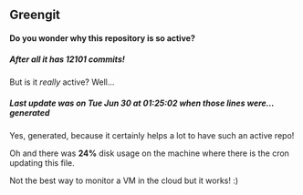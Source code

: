 ## Greengit

#### Do you wonder why this repository is so active?

##### After all it has 12101 commits!

But is it *really* active? Well...

##### Last update was on Tue Jun 30 at 01:25:02 when those lines were... generated

Yes, generated, because it certainly helps a lot to have such an active repo!

Oh and there was **24%** disk usage on the machine
where there is the cron updating this file.

Not the best way to monitor a VM in the cloud but it works! :)
